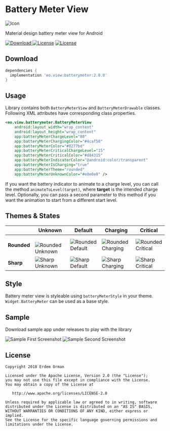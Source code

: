 # Battery Meter View
![Icon](/sample/src/main/res/mipmap-xxxhdpi/ic_launcher.png)

Material design battery meter view for Android

[ ![Download](https://api.bintray.com/packages/eo/view/batterymeter/images/download.svg) ](https://bintray.com/eo/view/batterymeter/_latestVersion)
[![License](https://img.shields.io/badge/license-Apache%202.0-green.svg)](https://github.com/eo/battery-meter-view/blob/master/LICENSE)
[![License](https://img.shields.io/badge/minSdkVersion-19-red.svg)](https://developer.android.com/about/dashboards/)

Download
--------

```groovy
dependencies {
  implementation 'eo.view:batterymeter:2.0.0'
}
```

Usage
-----
Library contains both `BatteryMeterView` and `BatteryMeterDrawable` classes. Following XML attributes have corresponding class properties.

```xml
<eo.view.batterymeter.BatteryMeterView
    android:layout_width="wrap_content"
    android:layout_height="wrap_content"
    app:batteryMeterChargeLevel="80"
    app:batteryMeterChargingColor="#4caf50"
    app:batteryMeterColor="#0277bd"
    app:batteryMeterCriticalChargeLevel="15"
    app:batteryMeterCriticalColor="#d84315"
    app:batteryMeterIndicatorColor="@android:color/transparent"
    app:batteryMeterIsCharging="true"
    app:batteryMeterTheme="rounded"
    app:batteryMeterUnknownColor="#e0e0e0" />
```
If you want the battery indicator to animate to a charge level, you can call the method `animateToLevel(target)`, where **target** is the intended charge level. Optionally, you can pass a second parameter to this method if you want the animation to start from a different start level.

Themes & States
---------------
|   | Unknown | Default | Charging | Critical
| - | ------- | ------- | -------- | --------
**Rounded** | ![Rounded Unknown](/images/rounded_unknown.png) | ![Rounded Default](/images/rounded_default.png) | ![Rounded Charging](/images/rounded_charging.png) | ![Rounded Critical](/images/rounded_critical.png)
**Sharp** | ![Sharp Unknown](/images/sharp_unknown.png) | ![Sharp Default](/images/sharp_default.png) | ![Sharp Charging](/images/sharp_charging.png) | ![Sharp Critical](/images/sharp_critical.png)

Style
-----
Battery meter view is styleable using `batteryMeterStyle` in your theme. `Widget.BatteryMeter` can be used as a base style.

Sample
------
Download sample app under releases to play with the library

![Sample First Screenshot](/images/screenshot_sample_1.png)
![Sample Second Screenshot](/images/screenshot_sample_2.png)


License
-------

    Copyright 2018 Erdem Orman

    Licensed under the Apache License, Version 2.0 (the "License");
    you may not use this file except in compliance with the License.
    You may obtain a copy of the License at

       http://www.apache.org/licenses/LICENSE-2.0

    Unless required by applicable law or agreed to in writing, software
    distributed under the License is distributed on an "AS IS" BASIS,
    WITHOUT WARRANTIES OR CONDITIONS OF ANY KIND, either express or implied.
    See the License for the specific language governing permissions and
    limitations under the License.
